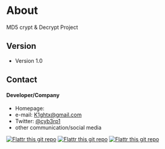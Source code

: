 # About
MD5 crypt &amp; Decrypt Project

## Version 
* Version 1.0

## Contact
#### Developer/Company
* Homepage: 
* e-mail: K1ghtx@gmail.com 
* Twitter: [@cyb3rp1](https://twitter.com/cyb3rp1 "twitterhandle on twitter")
* other communication/social media


[![Flattr this git repo](http://api.flattr.com/button/flattr-badge-large.png)](http://md5hash.co.nf) 
[![Flattr this git repo](https://cdn4.iconfinder.com/data/icons/social-network-icons-color-2/1024/fb-24.png)](https://www.facebook.com/Benhabielmahdi) 
[![Flattr this git repo](https://cdn4.iconfinder.com/data/icons/social-network-icons-color-2/1024/twitter-24.png)](https://twitter.com/cyb3rp1) 
